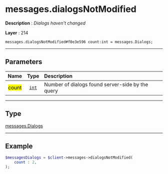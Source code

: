 # messages.dialogsNotModified

**Description** : *Dialogs haven&#039;t changed*

**Layer** : 214

```tl
messages.dialogsNotModified#f0e3e596 count:int = messages.Dialogs;
```

---

## Parameters

| Name | Type | Description |
| :---: | :---: | :--- |
| <mark>count</mark> | [`int`](type/int) | Number of dialogs found server-side by the query |

---

## Type

[messages.Dialogs](type/messages.Dialogs)

---

## Example

```php
$messagesDialogs = $client->messages->dialogsNotModified(
	count : 2,
);
```